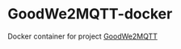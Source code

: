# GoodWe2MQTT-docker
Docker container for project [GoodWe2MQTT](https://github.com/jenicek001/GoodWe2MQTT/tree/main)

